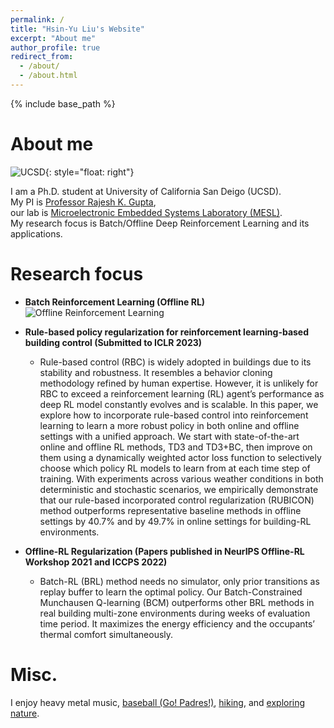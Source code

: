 ```yaml
---
permalink: /
title: "Hsin-Yu Liu's Website"
excerpt: "About me"
author_profile: true
redirect_from: 
  - /about/
  - /about.html
---
```

{% include base_path %}

About me
======
![UCSD](https://upload.wikimedia.org/wikipedia/en/4/44/University_of_California%2C_San_Diego_seal.svg){: style="float: right"}  

I am a Ph.D. student at University of California San Deigo (UCSD).  
My PI is [Professor Rajesh K. Gupta](http://mesl.ucsd.edu/gupta/),  
our lab is [Microelectronic Embedded Systems Laboratory (MESL)](http://mesl.ucsd.edu/).  
My research focus is Batch/Offline Deep Reinforcement Learning and its applications.

Research focus
======
* **Batch Reinforcement Learning (Offline RL)**
![Offline Reinforcement Learning](https://offline-rl.github.io/assets/OFFLINE_RL.gif)

* **Rule-based policy regularization for reinforcement learning-based building control (Submitted to ICLR 2023)**
  * Rule-based control (RBC) is widely adopted in buildings due to its stability and robustness. It resembles a behavior cloning methodology refined by human expertise. However, it is unlikely for RBC to exceed a reinforcement learning (RL) agent’s performance as deep RL model constantly evolves and is scalable. In this paper, we explore how to incorporate rule-based control into reinforcement learning to learn a more robust policy in both online and offline settings with a unified
approach. We start with state-of-the-art online and offline RL methods, TD3 and
TD3+BC, then improve on them using a dynamically weighted actor loss function to selectively choose which policy RL models to learn from at each time step
of training. With experiments across various weather conditions in both deterministic and stochastic scenarios, we empirically demonstrate that our rule-based
incorporated control regularization (RUBICON) method outperforms representative baseline methods in offline settings by 40.7% and by 49.7% in online settings
for building-RL environments.  

* **Offline-RL Regularization (Papers published in NeurIPS Offline-RL Workshop 2021 and ICCPS 2022)**
  * Batch-RL (BRL) method needs no simulator, only prior transitions as replay buffer to learn the optimal policy. 
  Our Batch-Constrained Munchausen Q-learning (BCM) outperforms other BRL methods in real building multi-zone environments 
  during weeks of evaluation time period. It maximizes the energy efficiency and the occupants’ thermal comfort simultaneously.

Misc.
======
I enjoy heavy metal music, [baseball (Go! Padres!)](/images/padres.jpeg), [hiking](/images/mountain.png), and [exploring nature](/images/white_sand.jpeg).